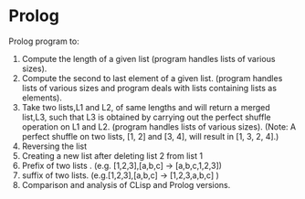 # Prolog

Prolog program to:
1.  Compute the length of a given list (program handles lists of various sizes).
2.  Compute the second to last element of a given list. (program handles lists of various sizes and program deals with lists     containing lists as elements).
3.  Take two lists,L1 and L2, of same lengths and will return a merged list,L3, such that L3 is obtained by carrying out the perfect shuffle operation on L1 and L2.  (program handles lists of various sizes).  (Note:  A perfect shuffle on two lists, [1, 2] and [3, 4], will result in [1, 3, 2, 4].)
4.  Reversing the list
5.  Creating a new list after deleting list 2 from list 1
6.  Prefix of two lists . (e.g. [1,2,3],[a,b,c] -> [a,b,c,1,2,3])
7.  suffix of two lists. (e.g.[1,2,3],[a,b,c] -> [1,2,3,a,b,c] )
8.  Comparison and analysis of CLisp and Prolog versions.
